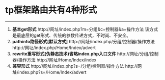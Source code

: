 # **tp框架路由共有4种形式**
 ---
1. **基本get形式**
http://网址/index.php?m=分组&c=控制器&a=操作方法
该方式是最底层的get形式、传统的参数传递方式，不时尚、不安全。</br>
2. **pathinfo路径形式[默认方式]**
http://网址/index.php/分组/控制器/操作方法
http://网址/index.php/Home/Index/advert
3. **rewrite重写形式(伪静态技术)省略index.php入口文件**
    http://网址/分组/控制器/操作方法
    http://网址/Home/Index/index
4. **兼容形式**
http://网址/index.php?s=/分组/控制器/操作方法
http://网址/index.php?s=/Home/Index/advert
